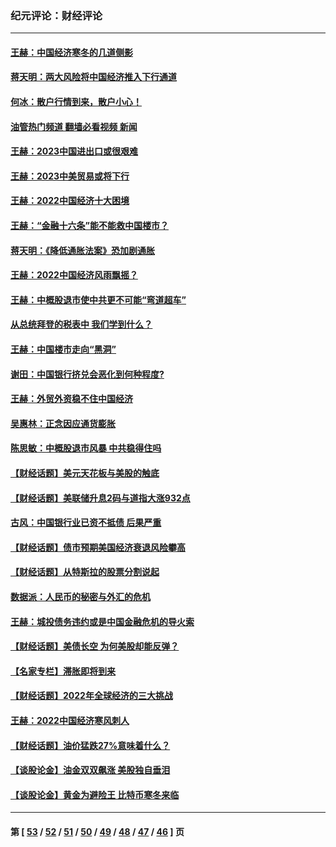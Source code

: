 ### 纪元评论：财经评论
---
#### [王赫：中国经济寒冬的几道侧影](../../pages/nsc1026/n13932953.md?03200330) 
#### [蒋天明：两大风险将中国经济推入下行通道](../../pages/nsc1026/n13929820.md?03200330) 
#### [何冰：散户行情到来，散户小心！](../../pages/nsc1026/n13928308.md?03200330) 
#### [油管热门频道 翻墙必看视频 新闻](ok?03200330)
#### [王赫：2023中国进出口或很艰难](../../pages/nsc1026/n13911515.md?03200330) 
#### [王赫：2023中美贸易或将下行](../../pages/nsc1026/n13899005.md?03200330) 
#### [王赫：2022中国经济十大困境](../../pages/nsc1026/n13883766.md?03200330) 
#### [王赫：“金融十六条”能不能救中国楼市？](../../pages/nsc1026/n13868431.md?03200330) 
#### [蒋天明：《降低通胀法案》恐加剧通胀](../../pages/nsc1026/n13806996.md?03200330) 
#### [王赫：2022中国经济风雨飘摇？](../../pages/nsc1026/n13803207.md?03200330) 
#### [王赫：中概股退市使中共更不可能“弯道超车”](../../pages/nsc1026/n13802858.md?03200330) 
#### [从总统拜登的税表中 我们学到什么？](../../pages/nsc1026/n13773081.md?03200330) 
#### [王赫：中国楼市走向“黑洞”](../../pages/nsc1026/n13770647.md?03200330) 
#### [谢田：中国银行挤兑会恶化到何种程度?](../../pages/nsc1026/n13766965.md?03200330) 
#### [王赫：外贸外资稳不住中国经济](../../pages/nsc1026/n13753933.md?03200330) 
#### [吴惠林：正念因应通货膨胀](../../pages/nsc1026/n13750350.md?03200330) 
#### [陈思敏：中概股退市风暴 中共稳得住吗](../../pages/nsc1026/n13738978.md?03200330) 
#### [【财经话题】美元天花板与美股的触底](../../pages/nsc1026/n13736495.md?03200330) 
#### [【财经话题】美联储升息2码与道指大涨932点](../../pages/nsc1026/n13727377.md?03200330) 
#### [古风：中国银行业已资不抵债 后果严重](../../pages/nsc1026/n13726111.md?03200330) 
#### [【财经话题】债市预期美国经济衰退风险攀高](../../pages/nsc1026/n13698043.md?03200330) 
#### [【财经话题】从特斯拉的股票分割说起](../../pages/nsc1026/n13679733.md?03200330) 
#### [数据派：人民币的秘密与外汇的危机](../../pages/nsc1026/n13667092.md?03200330) 
#### [王赫：城投债务违约或是中国金融危机的导火索](../../pages/nsc1026/n13665322.md?03200330) 
#### [【财经话题】美债长空 为何美股却能反弹？](../../pages/nsc1026/n13665895.md?03200330) 
#### [【名家专栏】滞胀即将到来](../../pages/nsc1026/n13658171.md?03200330) 
#### [【财经话题】2022年全球经济的三大挑战](../../pages/nsc1026/n13654423.md?03200330) 
#### [王赫：2022中国经济寒风刺人](../../pages/nsc1026/n13651403.md?03200330) 
#### [【财经话题】油价猛跌27%意味着什么？](../../pages/nsc1026/n13648767.md?03200330) 
#### [【谈股论金】油金双双飙涨 美股独自垂泪](../../pages/nsc1026/n13631742.md?03200330) 
#### [【谈股论金】黄金为避险王 比特币寒冬来临](../../pages/nsc1026/n13600406.md?03200330) 

---
#### 第 [ [53](./53.md?03200330) / [52](./52.md?03200330) / [51](./51.md?03200330) / [50](./50.md?03200330) / [49](./49.md?03200330) / [48](./48.md?03200330) / [47](./47.md?03200330) / [46](./46.md?03200330) ] 页
